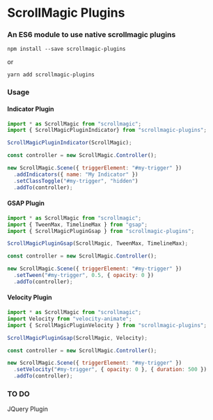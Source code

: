 # ScrollMagic Plugins
### An ES6 module to use native scrollmagic plugins

```
npm install --save scrollmagic-plugins
```

or

```
yarn add scrollmagic-plugins
```

### Usage 
#### Indicator Plugin

```js
import * as ScrollMagic from "scrollmagic";
import { ScrollMagicPluginIndicator} from "scrollmagic-plugins";

ScrollMagicPluginIndicator(ScrollMagic);

const controller = new ScrollMagic.Controller();

new ScrollMagic.Scene({ triggerElement: "#my-trigger" })
  .addIndicators({ name: "My Indicator" })
  .setClassToggle("#my-trigger", "hidden")
  .addTo(controller);
```

#### GSAP Plugin

```js
import * as ScrollMagic from "scrollmagic";
import { TweenMax, TimelineMax } from "gsap";
import { ScrollMagicPluginGsap } from "scrollmagic-plugins";

ScrollMagicPluginGsap(ScrollMagic, TweenMax, TimelineMax);

const controller = new ScrollMagic.Controller();

new ScrollMagic.Scene({ triggerElement: "#my-trigger" })
  .setTween("#my-trigger", 0.5, { opacity: 0 })
  .addTo(controller);
```

#### Velocity Plugin

```js
import * as ScrollMagic from "scrollmagic";
import Velocity from "velocity-animate";
import { ScrollMagicPluginVelocity } from "scrollmagic-plugins";

ScrollMagicPluginGsap(ScrollMagic, Velocity);

const controller = new ScrollMagic.Controller();

new ScrollMagic.Scene({ triggerElement: "#my-trigger" })
  .setVelocity("#my-trigger", { opacity: 0 }, { duration: 500 })
  .addTo(controller);
```

### TO DO
JQuery Plugin